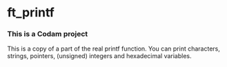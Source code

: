 # ft_printf

<h3> This is a Codam project </h3>

This is a copy of a part of the real printf function. You can print characters, strings, pointers, (unsigned) integers and hexadecimal variables.
